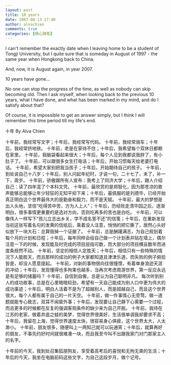 ```yaml
---
layout: post
title: 10 years
date: 2007-08-13 17:40
author: alvachien
comments: true
categories: [随心随笔]
---
```

I can't remember the exactly date when I leaving home to be a student of Tongji University, but I quite sure that is someday in August of 1997 - the same year when Hongkong back to China.
 
And, now, it is August again, in year 2007.
 
10 years have gone...
 
No one can stop the progress of the time, as well as nobody can skip becoming old. Then I ask myself, when looking back to the previous 10 years, what I have done, and what has been marked in my mind, and do I satisfy about that?
 
Of course, it is impossible to get an answer simply, but I think I will remember this time period till my life's end.
 
十年
By Alva Chien
 
十年前，我经常写文字；十年后，我经常写代码。
十年前，我经常骑车；十年后，我经常挤地铁。
十年前，老是在家待不住；十年后，我希望每个双休日都赖在家里。
十年前，我脑袋看起来很大；十年后，每个人见到我都说我胖了，有小肚子了。
十年前，可以跟很多女生打电话；十年后，开始习惯每天给老婆打电话。
十年前，希望大家别把我当孩子；十年后，开始期待自己的孩子。
十年前，到处说自己十八岁；十年后，别人问起年纪时，才说一句，二十七了，末了，补一下，周岁。
十年前，骄傲跟所有人宣布：我考上了同济大学；十年后，跟人介绍自己：读了四年混了个本科文凭。
十年前，最欣赏的是郑智化，因为那苍凉的歌声能够总能够让年少轻狂的无知平抑下来；十年后，最佩服的是刘德华，已经开始真正明白这个世界最伟大的是勤奋和毅力，而不是天赋。
十年前，最大的梦想是出人头地，坚信“吃得苦中苦，方为人上人”；十年后，历经败走清华园之后，逐渐明白，很多事情更重要的是选对方向，否则吃再多的苦也是白吃。
十年前，可以像伟人一样写下“孩儿立志出乡关，学不成名誓不还”的信笺；十年后，在重新发现当初这张写着名句的发黄的信纸后，乘着没人注意，悄悄的把它撕了，居然心头好似放下一块大石：总算毁掉一个证据了。
十年前，总是酬躇满志，为自己规划着每个月的计划和日程；十年后，每年同样会给自己做一个计划表并贴在墙上，偶尔注意一下的时候，发现能及时完成的项目屈指可数，而大部分的项目横亘数年而进度条规然不动。
十年前，坚定的相信人定胜天；十年后，相信只有一些特殊的情况下人能胜天，而且那样的成功的例子大家都知道且津津乐道，而失败的例子俯拾皆是，却没人愿意提起。
十年前，对新的事物很向往很憧憬，有着单身浪迹天涯的冲动；十年后，发现懂得也多拘束也越多，当再次考虑周游世界，第一反应永远是有足够的储蓄吗？
十年前，自信到自傲，总是认为自己聪明非凡， 每次听到别人的成功故事，总是在心里暗暗较劲，希望有一天自己能成为别人口中更为伟大的成功事迹；十年后，明白人活着不是为了超越别人，而是超越自己，而且这个世界很大，每个人都有属于自己的一片天空。
十年前，做一件事情心无旁骛，做一道题就能专心致志，双耳不闻窗外事；十年后，发现要让自己静下心需要一个过程，而且更多的时候都在反复的强调客观条件的缺少来为自己开脱。
十年前，我待在江苏的老家，做着井底之蛙的美梦，觉得世界很美好，生活很单调我却要求不高；十年后，我留在上海，觉得世界速度太快，很容易身心俱疲，这个世界太大，人太渺小。
十年前，朋友很多，随便叫上一两知己就可以玩通宵；十年后，就算再好的朋友，不事先约好时间就很难凑一块，而且我至今叫不出跟我家门对门那家主人的名字。

十年前的今天，我到处召集狐朋狗友，享受着高考后的喜悦和无拘无束的生活；十年后的今天，我坐在电脑前码这些文字，为自己这段岁月，做个记号。

